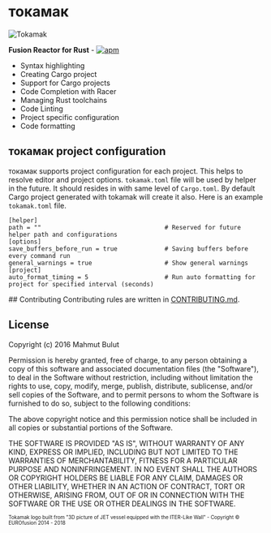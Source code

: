 # токамак

![Tokamak](http://i.imgur.com/b0t3Hsf.png)

**Fusion Reactor for Rust** -
[![apm](https://img.shields.io/apm/v/tokamak.svg?style=flat-square)](https://atom.io/packages/tokamak)

* Syntax highlighting
* Creating Cargo project
* Support for Cargo projects
* Code Completion with Racer
* Managing Rust toolchains
* Code Linting
* Project specific configuration
* Code formatting

## токамак project configuration

токамак supports project configuration for each project. This helps to resolve
editor and project options. `tokamak.toml` file will be used by helper in the future.
It should resides in with same level of `Cargo.toml`.
By default Cargo project generated with tokamak will create it also.
Here is an example `tokamak.toml` file.

```
[helper]
path = ""                                  # Reserved for future helper path and configurations
[options]
save_buffers_before_run = true             # Saving buffers before every command run
general_warnings = true                    # Show general warnings
[project]
auto_format_timing = 5                     # Run auto formatting for project for specified interval (seconds)
```

## Contributing
 Contributing rules are written in [CONTRIBUTING.md](https://github.com/vertexclique/tokamak/blob/master/CONTRIBUTING.md).

## License

Copyright (c) 2016 Mahmut Bulut

Permission is hereby granted, free of charge, to any person obtaining
a copy of this software and associated documentation files (the
"Software"), to deal in the Software without restriction, including
without limitation the rights to use, copy, modify, merge, publish,
distribute, sublicense, and/or sell copies of the Software, and to
permit persons to whom the Software is furnished to do so, subject to
the following conditions:

The above copyright notice and this permission notice shall be
included in all copies or substantial portions of the Software.

THE SOFTWARE IS PROVIDED "AS IS", WITHOUT WARRANTY OF ANY KIND,
EXPRESS OR IMPLIED, INCLUDING BUT NOT LIMITED TO THE WARRANTIES OF
MERCHANTABILITY, FITNESS FOR A PARTICULAR PURPOSE AND
NONINFRINGEMENT. IN NO EVENT SHALL THE AUTHORS OR COPYRIGHT HOLDERS BE
LIABLE FOR ANY CLAIM, DAMAGES OR OTHER LIABILITY, WHETHER IN AN ACTION
OF CONTRACT, TORT OR OTHERWISE, ARISING FROM, OUT OF OR IN CONNECTION
WITH THE SOFTWARE OR THE USE OR OTHER DEALINGS IN THE SOFTWARE.

<sub><sup>Tokamak logo built from "3D picture of JET vessel equipped with the ITER-Like Wall" - Copyright © EUROfusion 2014 - 2018</sup></sub>
